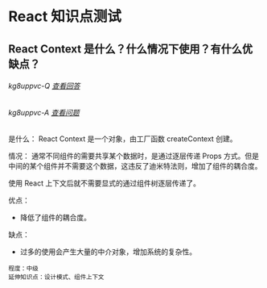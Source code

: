<!-- markdownlint-disable MD026 MD033 MD001 -->
# React 知识点测试

## React Context 是什么？什么情况下使用？有什么优缺点？

###### kg8uppvc-Q [查看回答](#kg8uppvc-A)

###### kg8uppvc-A [查看问题](#kg8uppvc-Q)

是什么：
React Context 是一个对象，由工厂函数 createContext 创建。

情况：
通常不同组件的需要共享某个数据时，是通过逐层传递 Props 方式。但是中间的某个组件并不需要这个数据，这违反了迪米特法则，增加了组件的耦合度。

使用 React 上下文后就不需要显式的通过组件树逐层传递了。

优点：

- 降低了组件的耦合度。

缺点：

- 过多的使用会产生大量的中介对象，增加系统的复杂性。

``` text
程度：中级
延伸知识点：设计模式、组件上下文
```
